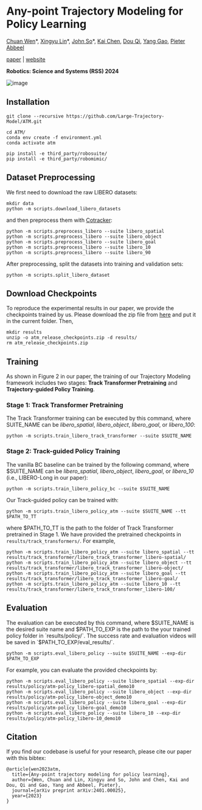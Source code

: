 # Any-point Trajectory Modeling for Policy Learning

[Chuan Wen](https://alvinwen428.github.io)\*,
[Xingyu Lin](https://xingyu-lin.github.io)\*,
[John So](https://www.johnrso.xyz/)\*,
[Kai Chen](https://ck-kai.github.io/),
[Dou Qi](https://www.cse.cuhk.edu.hk/~qdou/),
[Yang Gao](https://yang-gao.weebly.com/),
[Pieter Abbeel](https://people.eecs.berkeley.edu/~pabbeel/)

[paper](https://arxiv.org/abs/2401.00025) | [website](https://xingyu-lin.github.io/atm/)

**Robotics: Science and Systems (RSS) 2024**

![image](https://github.com/Large-Trajectory-Model/ATM/blob/main/doc/pull_figure.gif)

## Installation

```
git clone --recursive https://github.com/Large-Trajectory-Model/ATM.git

cd ATM/
conda env create -f environment.yml
conda activate atm

pip install -e third_party/robosuite/
pip install -e third_party/robomimic/
```

## Dataset Preprocessing

We first need to download the raw LIBERO datasets:

```
mkdir data
python -m scripts.download_libero_datasets
```

and then preprocess them with [Cotracker](https://arxiv.org/abs/2307.07635):

```
python -m scripts.preprocess_libero --suite libero_spatial
python -m scripts.preprocess_libero --suite libero_object
python -m scripts.preprocess_libero --suite libero_goal
python -m scripts.preprocess_libero --suite libero_10
python -m scripts.preprocess_libero --suite libero_90
```

After preprocessing, split the datasets into training and validation sets:

```
python -m scripts.split_libero_dataset
```

## Download Checkpoints

To reproduce the experimental results in our paper, we provide the checkpoints trained by us. Please download the zip file from [here](https://drive.google.com/file/d/1lG2hNG_-Etu2TG7XbGxOD40Gorj2DtLw/view?usp=sharing) and put it in the current folder. Then,

```
mkdir results
unzip -o atm_release_checkpoints.zip -d results/
rm atm_release_checkpoints.zip
```

## Training

As shown in Figure 2 in our paper, the training of our  Trajectory Modeling framework includes two stages: **Track Transformer Pretraining** and **Trajectory-guided Policy Training**.

### Stage 1: Track Transformer Pretraining

The Track Transformer training can be executed by this command, where SUITE_NAME can be *libero_spatial*, *libero_object*, *libero_goal*, or *libero_100*:

```
python -m scripts.train_libero_track_transformer --suite $SUITE_NAME
```

### Stage 2: Track-guided Policy Training

The vanilla BC baseline can be trained by the following command, where $SUITE_NAME can be *libero_spatial*, *libero_object*, *libero_goal*, or *libero_10* (i.e., LIBERO-Long in our paper):
```
python -m scripts.train_libero_policy_bc --suite $SUITE_NAME
```

Our Track-guided policy can be trained with:
```
python -m scripts.train_libero_policy_atm --suite $SUITE_NAME --tt $PATH_TO_TT
```
where $PATH_TO_TT is the path to the folder of Track Transformer pretrained in Stage 1. We have provided the pretrained checkpoints in `results/track_transformers/`. For example,
```
python -m scripts.train_libero_policy_atm --suite libero_spatial --tt results/track_transformer/libero_track_transformer_libero-spatial/
python -m scripts.train_libero_policy_atm --suite libero_object --tt results/track_transformer/libero_track_transformer_libero-object/
python -m scripts.train_libero_policy_atm --suite libero_goal --tt results/track_transformer/libero_track_transformer_libero-goal/
python -m scripts.train_libero_policy_atm --suite libero_10 --tt results/track_transformer/libero_track_transformer_libero-100/
```

## Evaluation

The evaluation can be executed by this command, where $SUITE_NAME is the desired suite name and $PATH_TO_EXP is the path to the your trained policy folder in `results/policy/`. The success rate and evaluation videos will be saved in `$PATH_TO_EXP/eval_results/`.

```
python -m scripts.eval_libero_policy --suite $SUITE_NAME --exp-dir $PATH_TO_EXP
```

For example, you can evaluate the provided checkpoints by:

```
python -m scripts.eval_libero_policy --suite libero_spatial --exp-dir results/policy/atm-policy_libero-spatial_demo10
python -m scripts.eval_libero_policy --suite libero_object --exp-dir results/policy/atm-policy_libero-object_demo10
python -m scripts.eval_libero_policy --suite libero_goal --exp-dir results/policy/atm-policy_libero-goal_demo10
python -m scripts.eval_libero_policy --suite libero_10 --exp-dir results/policy/atm-policy_libero-10_demo10
```

## Citation

If you find our codebase is useful for your research, please cite our paper with this bibtex:

```
@article{wen2023atm,
  title={Any-point trajectory modeling for policy learning},
  author={Wen, Chuan and Lin, Xingyu and So, John and Chen, Kai and Dou, Qi and Gao, Yang and Abbeel, Pieter},
  journal={arXiv preprint arXiv:2401.00025},
  year={2023}
}
```
